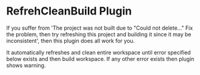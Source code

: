 # RefrehCleanBuild Plugin

If you suffer from 'The project was not built due to "Could not delete..." Fix the problem, then try refreshing this project and building it since it may be inconsistent', then this plugin does all work for you.

It automatically refreshes and clean entire workspace until error specified below exists and then build workspace.
If any other error exists then plugin shows warning.